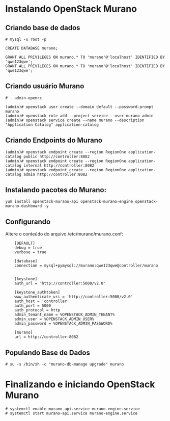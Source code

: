 
# Instalando OpenStack Murano

## Criando base de dados

```
# mysql -u root -p

CREATE DATABASE murano;

GRANT ALL PRIVILEGES ON murano.* TO 'murano'@'localhost' IDENTIFIED BY 'qwe123qwe';
GRANT ALL PRIVILEGES ON murano.* TO 'murano'@'localhost' IDENTIFIED BY 'qwe123qwe';
```

## Criando usuário Murano
```
# . admin-openrc

(admin)# openstack user create --domain default --password-prompt murano
(admin)# openstack role add --project service --user murano admin
(admin)# openstack service create --name murano --description "Application Catalog" application-catalog
```

## Criando Endpoints do Murano
```
(admin)# openstack endpoint create --region RegionOne application-catalog public http://controller:8082
(admin)# openstack endpoint create --region RegionOne application-catalog internal http://controller:8082
(admin)# openstack endpoint create --region RegionOne application-catalog admin http://controller:8082
```
     
## Instalando pacotes do Murano:
```
yum install openstack-murano-api openstack-murano-engine openstack-murano-dashboard -y
```

## Configurando

Altere o conteúdo do arquivo /etc/murano/murano.conf:

```
    [DEFAULT]
    debug = true
    verbose = true

    [database]
    connection = mysql+pymysql://murano:qwe123qwe@controller/murano


    [keystone]
    auth_url = 'http://controller:5000/v2.0'

    [keystone_authtoken]
    www_authenticate_uri = 'http://controller:5000/v2.0'
    auth_host = 'controller'
    auth_port = 5000
    auth_protocol = http
    admin_tenant_name = %OPENSTACK_ADMIN_TENANT%
    admin_user = %OPENSTACK_ADMIN_USER%
    admin_password = %OPENSTACK_ADMIN_PASSWORD%

    [murano]
    url = http://controller:8082
```
    
## Populando Base de Dados

```SH
# su -s /bin/sh -c "murano-db-manage upgrade" murano
```


# Finalizando e iniciando OpenStack Murano

```SH
# systemctl enable murano-api.service murano-engine.service
# systemctl start murano-api.service murano-engine.service
```
